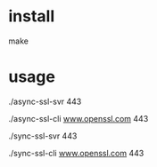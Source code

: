 install
====

make

usage
====

./async-ssl-svr 443

./async-ssl-cli www.openssl.com 443

./sync-ssl-svr 443

./sync-ssl-cli www.openssl.com 443

